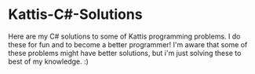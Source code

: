 # Kattis-C#-Solutions

Here are my C# solutions to some of Kattis programming problems. I do these for fun and to become a better programmer! 
I'm aware that some of these problems might have better solutions, but i'm just solving these to best of my knowledge. :)
